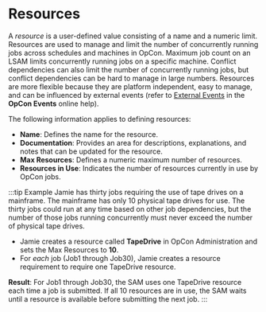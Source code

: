 # Resources

A *resource* is a user-defined value consisting of a name and a numeric limit. Resources are used to manage and limit the number of concurrently running jobs across schedules and machines in OpCon. Maximum job count on an LSAM limits concurrently running jobs on a specific machine. Conflict dependencies can also limit the number of concurrently running jobs, but conflict dependencies can be hard to manage in large numbers. Resources are more flexible because they are platform independent, easy to manage, and can be influenced by external events (refer to [External Events](../events/defining.md#external) in the **OpCon Events** online help).

The following information applies to defining resources:

- **Name**: Defines the name for the resource.
- **Documentation**: Provides an area for descriptions, explanations, and notes that can be updated for the resource.
- **Max Resources**: Defines a numeric maximum number of resources.
- **Resources in Use**: Indicates the number of resources currently in use by OpCon jobs.

:::tip Example
Jamie has thirty jobs requiring the use of tape drives on a mainframe. The mainframe has only 10 physical tape drives for use. The thirty jobs could run at any time based on other job dependencies, but the number of those jobs running concurrently must never exceed the number of physical tape drives.

- Jamie creates a resource called **TapeDrive** in OpCon Administration and sets the Max Resources to **10**.
- For *each* job (Job1 through Job30), Jamie creates a resource requirement to require one TapeDrive resource.

**Result**: For Job1 through Job30, the SAM uses one TapeDrive resource each time a job is submitted. If all 10 resources are in use, the SAM waits until a resource is available before submitting the next job.
:::
